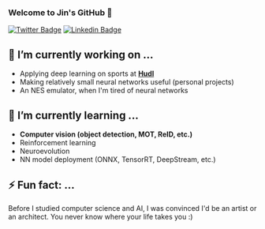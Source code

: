 ### Welcome to Jin's GitHub 👋

[![Twitter Badge](https://img.shields.io/badge/-Twitter-1877f2?style=flat-square&logo=twitter&logoColor=white&link=https://twitter.com/jinyeom95/)](https://twitter.com/jinyeom95/)
[![Linkedin Badge](https://img.shields.io/badge/-LinkedIn-blue?style=flat-square&logo=Linkedin&logoColor=white&link=https://www.linkedin.com/in/jin-yeom-510157125/)](https://www.linkedin.com/in/jin-yeom-510157125/)


<!--
**jinyeom/jinyeom** is a ✨ _special_ ✨ repository because its `README.md` (this file) appears on your GitHub profile.

Here are some ideas to get you started:

- 🔭 I’m currently working on ...
- 🌱 I’m currently learning ...
- 👯 I’m looking to collaborate on ...
- 🤔 I’m looking for help with ...
- 💬 Ask me about ...
- 📫 How to reach me: ...
- 😄 Pronouns: ...
- ⚡ Fun fact: ...
-->

## 🔭 I’m currently working on ...
- Applying deep learning on sports at **[Hudl](https://www.hudl.com/)**
- Making relatively small neural networks useful (personal projects)
- An NES emulator, when I'm tired of neural networks

## 🌱 I’m currently learning ...
- **Computer vision (object detection, MOT, ReID, etc.)**
- Reinforcement learning
- Neuroevolution
- NN model deployment (ONNX, TensorRT, DeepStream, etc.)

## ⚡ Fun fact: ...
Before I studied computer science and AI, I was convinced I'd be an artist or an architect. You never know where your life takes you :)

